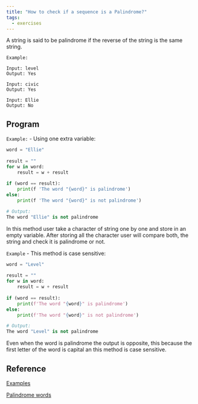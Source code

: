 ```yaml
---
title: "How to check if a sequence is a Palindrome?"
tags:
  - exercises
---
```


A string is said to be palindrome if the reverse of the string is the same string.

`Example:`

```text
Input: level
Output: Yes

Input: civic
Output: Yes

Input: Ellie
Output: No
```

## Program

`Example:` - Using one extra variable:

```python
word = "Ellie"
 
result = ""
for w in word:
    result = w + result
 
if (word == result):
    print(f 'The word "{word}" is palindrome')
else:
    print(f 'The word "{word}" is not palindrome')

# Output:
The word "Ellie" is not palindrome
```

In this method user take a character of string one by one and store in an empty variable. After storing all the character user will compare both, the string and check it is palindrome or not.

`Example` - This method is case sensitive:

```python
word = "Level"
 
result = ""
for w in word:
    result = w + result
 
if (word == result):
    print(f'The word "{word}" is palindrome')
else:
    print(f'The word "{word}" is not palindrome')

# Output:
The word "Level" is not palindrome
```

Even when the word is palindrome the output is opposite, this because the first letter of the word is capital an this method is case sensitive.

## Reference

[Examples](https://www.geeksforgeeks.org/python-program-check-string-palindrome-not/)

[Palindrome words](https://www.rd.com/list/palindromes-list/)
